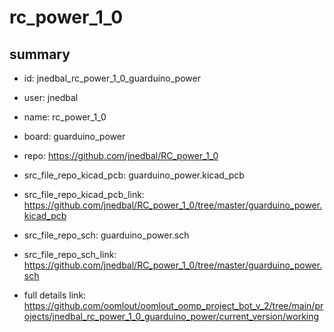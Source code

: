# rc_power_1_0
 
## summary 
* id: jnedbal_rc_power_1_0_guarduino_power
* user: jnedbal
* name: rc_power_1_0
* board: guarduino_power
* repo: https://github.com/jnedbal/RC_power_1_0
* src_file_repo_kicad_pcb: guarduino_power.kicad_pcb
* src_file_repo_kicad_pcb_link: https://github.com/jnedbal/RC_power_1_0/tree/master/guarduino_power.kicad_pcb


* src_file_repo_sch: guarduino_power.sch
* src_file_repo_sch_link: https://github.com/jnedbal/RC_power_1_0/tree/master/guarduino_power.sch
* full details link: https://github.com/oomlout/oomlout_oomp_project_bot_v_2/tree/main/projects/jnedbal_rc_power_1_0_guarduino_power/current_version/working  






